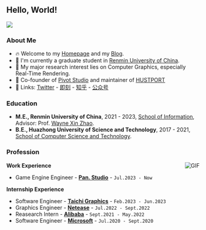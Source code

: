 ## Hello, World!

[![](https://s2.loli.net/2023/06/19/FZIAGlKNmpb45gW.png)](https://github.com/Zilize/V-PathTracer)

### About Me

- 🔥 Welcome to my [Homepage](https://czshang.cn) and my [Blog](https://moecode.com).
- 🤗 I'm currently a graduate student in [Renmin University of China](https://www.ruc.edu.cn).
- 🔭 My major research interest lies on Computer Graphics, especially Real-Time Rendering.
- 💪 Co-founder of [Pivot Studio](https://pivotstudio.cn) and maintainer of [HUSTPORT](https://hustport.com)
- 🍑 Links: [Twitter](https://twitter.com/moecoding) - [即刻](https://okjk.co/mhYnzp) - [知乎](https://www.zhihu.com/people/zhenbomy) - [公众号](https://mp.weixin.qq.com/s/R_v2zkv9VR5pM1K-RUmt8A)

### Education

- **M.E., Renmin University of China**, 2021 - 2023, [School of Information](http://info.ruc.edu.cn/), Advisor: Prof. [Wayne Xin Zhao](http://aibox.ruc.edu.cn/batmanfly).
- **B.E., Huazhong University of Science and Technology**, 2017 - 2021, [School of Computer Science and Technology](http://cs.hust.edu.cn/).

### Profession

<img align="right" alt="GIF" src="https://github-readme-stats.vercel.app/api?username=Zilize&bg_color=30,a96fc5,2892DB&title_color=fff&text_color=fff&card_width=180" />

**Work Experience**
- Game Engine Engineer - [**Pan. Studio**](https://weibo.com/u/7741328403) - `Jul.2023 - Now`

**Internship Experience**
- Software Engineer - [**Taichi Graphics**](https://taichi.graphics/) - `Feb.2023 - Jun.2023`
- Graphics Engineer - [**Netease**](http://game.163.com/) - `Jul.2022 - Sept.2022`
- Reasearch Intern - [**Alibaba**](https://damo.alibaba.com/) - `Sept.2021 - May.2022`
- Software Engineer - [**Microsoft**](https://www.microsoft.com/zh-cn/ard/aboutus/teams-STCA) - `Jul.2020 - Sept.2020`

